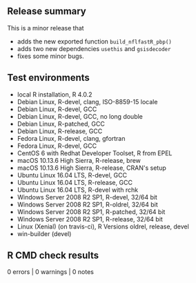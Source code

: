 ## Release summary

This is a minor release that 
* adds the new exported function `build_nflfastR_pbp()`
* adds two new dependencies `usethis` and `gsisdecoder`
* fixes some minor bugs.

## Test environments

* local R installation, R 4.0.2
* Debian Linux, R-devel, clang, ISO-8859-15 locale
* Debian Linux, R-devel, GCC
* Debian Linux, R-devel, GCC, no long double
* Debian Linux, R-patched, GCC
* Debian Linux, R-release, GCC
* Fedora Linux, R-devel, clang, gfortran
* Fedora Linux, R-devel, GCC
* CentOS 6 with Redhat Developer Toolset, R from EPEL
* macOS 10.13.6 High Sierra, R-release, brew
* macOS 10.13.6 High Sierra, R-release, CRAN's setup
* Ubuntu Linux 16.04 LTS, R-devel, GCC
* Ubuntu Linux 16.04 LTS, R-release, GCC
* Ubuntu Linux 16.04 LTS, R-devel with rchk
* Windows Server 2008 R2 SP1, R-devel, 32/64 bit
* Windows Server 2008 R2 SP1, R-oldrel, 32/64 bit
* Windows Server 2008 R2 SP1, R-patched, 32/64 bit
* Windows Server 2008 R2 SP1, R-release, 32/64 bit
* Linux (Xenial) (on travis-ci), R Versions	oldrel, release, devel
* win-builder (devel)

## R CMD check results

0 errors | 0 warnings | 0 notes
